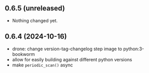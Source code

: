 ## 0.6.5 (unreleased)

- Nothing changed yet.


## 0.6.4 (2024-10-16)

- drone: change version-tag-changelog step image to python:3-bookworm
- allow for easily building against different python versions
- make `periodic_scan()` async

